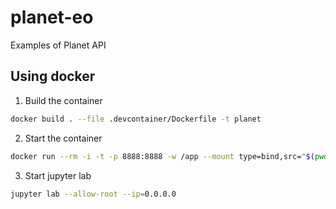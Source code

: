 # planet-eo
Examples of Planet API
## Using docker
1. Build the container
```bash
docker build . --file .devcontainer/Dockerfile -t planet
```

2. Start the container
```bash
docker run --rm -i -t -p 8888:8888 -w /app --mount type=bind,src="$(pwd)",target=/app planet
```

3. Start jupyter lab
```bash
jupyter lab --allow-root --ip=0.0.0.0
```